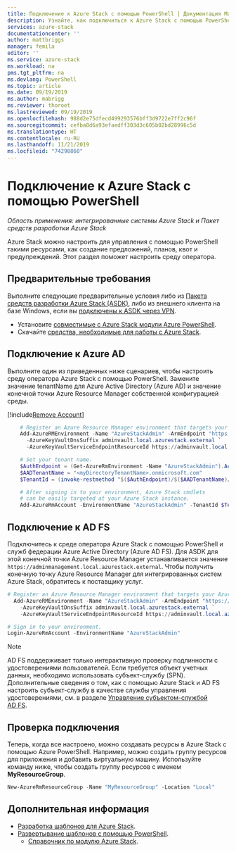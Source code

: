 ```yaml
---
title: Подключение к Azure Stack с помощью PowerShell | Документация Майкрософт
description: Узнайте, как подключиться к Azure Stack с помощью PowerShell.
services: azure-stack
documentationcenter: ''
author: mattbriggs
manager: femila
editor: ''
ms.service: azure-stack
ms.workload: na
pms.tgt_pltfrm: na
ms.devlang: PowerShell
ms.topic: article
ms.date: 09/19/2019
ms.author: mabrigg
ms.reviewer: thoroet
ms.lastreviewed: 09/19/2019
ms.openlocfilehash: 988d2e75dfecd499293576bff3d9722e7ff2c96f
ms.sourcegitcommit: cefba8d6a93efaedff303d3c605b02bd28996c5d
ms.translationtype: HT
ms.contentlocale: ru-RU
ms.lasthandoff: 11/21/2019
ms.locfileid: "74298860"
---
```

# <a name="connect-to-azure-stack-with-powershell"></a>Подключение к Azure Stack с помощью PowerShell

*Область применения: интегрированные системы Azure Stack и Пакет средств разработки Azure Stack*

Azure Stack можно настроить для управления с помощью PowerShell такими ресурсами, как создание предложений, планов, квот и предупреждений. Этот раздел поможет настроить среду оператора.

## <a name="prerequisites"></a>Предварительные требования

Выполните следующие предварительные условия либо из [Пакета средств разработки Azure Stack (ASDK)](../asdk/asdk-connect.md#connect-with-rdp), либо из внешнего клиента на базе Windows, если вы [подключены к ASDK через VPN](../asdk/asdk-connect.md#connect-with-vpn).

- Установите [совместимые с Azure Stack модули Azure PowerShell](azure-stack-powershell-install.md).  
- Скачайте [средства, необходимые для работы с Azure Stack](azure-stack-powershell-download.md).  

## <a name="connect-with-azure-ad"></a>Подключение к Azure AD

Выполните один из приведенных ниже сценариев, чтобы настроить среду оператора Azure Stack с помощью PowerShell. Замените значение tenantName для Azure Active Directory (Azure AD) и значение конечной точки Azure Resource Manager собственной конфигурацией среды.

[!include[Remove Account](../../includes/remove-account.md)]

```powershell  
    # Register an Azure Resource Manager environment that targets your Azure Stack instance. Get your Azure Resource Manager endpoint value from your service provider.
    Add-AzureRMEnvironment -Name "AzureStackAdmin" -ArmEndpoint "https://adminmanagement.local.azurestack.external" `
      -AzureKeyVaultDnsSuffix adminvault.local.azurestack.external `
      -AzureKeyVaultServiceEndpointResourceId https://adminvault.local.azurestack.external

    # Set your tenant name.
    $AuthEndpoint = (Get-AzureRmEnvironment -Name "AzureStackAdmin").ActiveDirectoryAuthority.TrimEnd('/')
    $AADTenantName = "<myDirectoryTenantName>.onmicrosoft.com"
    $TenantId = (invoke-restmethod "$($AuthEndpoint)/$($AADTenantName)/.well-known/openid-configuration").issuer.TrimEnd('/').Split('/')[-1]

    # After signing in to your environment, Azure Stack cmdlets
    # can be easily targeted at your Azure Stack instance.
    Add-AzureRmAccount -EnvironmentName "AzureStackAdmin" -TenantId $TenantId
```

## <a name="connect-with-ad-fs"></a>Подключение к AD FS

Подключитесь к среде оператора Azure Stack с помощью PowerShell и служб федерации Azure Active Directory (Azure AD FS). Для ASDK для этой конечной точки Azure Resource Manager устанавливается значение `https://adminmanagement.local.azurestack.external`. Чтобы получить конечную точку Azure Resource Manager для интегрированных систем Azure Stack, обратитесь к поставщику услуг.

  ```powershell  
  # Register an Azure Resource Manager environment that targets your Azure Stack instance. Get your Azure Resource Manager endpoint value from your service provider.
    Add-AzureRMEnvironment -Name "AzureStackAdmin" -ArmEndpoint "https://adminmanagement.local.azurestack.external" `
      -AzureKeyVaultDnsSuffix adminvault.local.azurestack.external `
      -AzureKeyVaultServiceEndpointResourceId https://adminvault.local.azurestack.external

  # Sign in to your environment.
  Login-AzureRmAccount -EnvironmentName "AzureStackAdmin"
  ```

> [!Note]  
> AD FS поддерживает только интерактивную проверку подлинности с удостоверениями пользователей. Если требуется объект учетных данных, необходимо использовать субъект-службу (SPN). Дополнительные сведения о том, как с помощью Azure Stack и AD FS настроить субъект-службу в качестве службы управления удостоверениями, см. в разделе [Управление субъектом-службой AD FS](azure-stack-create-service-principals.md#manage-an-ad-fs-service-principal).

## <a name="test-the-connectivity"></a>Проверка подключения

Теперь, когда все настроено, можно создавать ресурсы в Azure Stack с помощью Azure PowerShell. Например, можно создать группу ресурсов для приложения и добавить виртуальную машину. Используйте команду ниже, чтобы создать группу ресурсов с именем **MyResourceGroup**.

```powershell  
New-AzureRmResourceGroup -Name "MyResourceGroup" -Location "Local"
```

## <a name="next-steps"></a>Дополнительная информация

- [Разработка шаблонов для Azure Stack](../user/azure-stack-develop-templates.md).
- [Развертывание шаблонов с помощью PowerShell](../user/azure-stack-deploy-template-powershell.md).
  - [Справочник по модулю Azure Stack](https://docs.microsoft.com/powershell/azure/azure-stack/overview).
